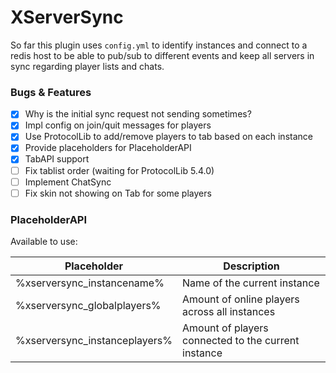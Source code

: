 # XServerSync

So far this plugin uses `config.yml` to identify instances and connect to a redis host to be able to pub/sub to different events and keep all servers in sync regarding player lists and chats.


### Bugs & Features

- [x] Why is the initial sync request not sending sometimes?
- [x] Impl config on join/quit messages for players
- [x] Use ProtocolLib to add/remove players to tab based on each instance
- [x] Provide placeholders for PlaceholderAPI
- [x] TabAPI support
- [ ] Fix tablist order (waiting for ProtocolLib 5.4.0)
- [ ] Implement ChatSync
- [ ] Fix skin not showing on Tab for some players

### PlaceholderAPI

Available to use:

| Placeholder                      | Description                                         |
| -------------------------------- | --------------------------------------------------- |
| %xserversync_instancename%       | Name of the current instance                        |
| %xserversync_globalplayers%      | Amount of online players across all instances       |
| %xserversync_instanceplayers%    | Amount of players connected to the current instance |
